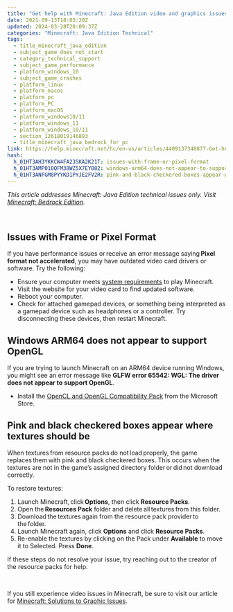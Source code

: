 ```yaml
---
title: "Get help with Minecraft: Java Edition video and graphics issues"
date: 2021-09-13T18:03:20Z
updated: 2024-03-28T20:09:37Z
categories: "Minecraft: Java Edition Technical"
tags:
  - title_minecraft_java_edition
  - subject_game_does_not_start
  - category_technical_support
  - subject_game_performance
  - platform_windows_10
  - subject_game_crashes
  - platform_linux
  - platform_macos
  - platform_pc
  - platform_PC
  - platform_macOS
  - platform_windows10/11
  - platform_windows_11
  - platform_windows_10/11
  - section_12618019146893
  - title_minecraft_java_bedrock_for_pc
link: https://help.minecraft.net/hc/en-us/articles/4409137348877-Get-help-with-Minecraft-Java-Edition-video-and-graphics-issues
hash:
  h_01HT3AH3YKKCW4FA23SKA2K21T: issues-with-frame-or-pixel-format
  h_01HT3AMP010QFM38WZ5X7EY882: windows-arm64-does-not-appear-to-support-opengl
  h_01HT3ANFGM8PYYKD1PYJE2FV2R: pink-and-black-checkered-boxes-appear-where-textures-should-be
---
```


*This article addresses Minecraft: Java Edition technical issues only. Visit [Minecraft: Bedrock Edition](../Minecraft-Bedrock-Edition-Technical/Minecraft-Bedrock-Edition-Solutions-to-Graphic-Issues.md).* 

 

## Issues with Frame or Pixel Format 

If you have performance issues or receive an error message saying **Pixel format not accelerated**, you may have outdated video card drivers or software. Try the following:

- Ensure your computer meets [system requirements](https://www.minecraft.net/en-us/store/minecraft-deluxe-collection-pc) to play Minecraft.
- Visit the website for your video card to find updated software.
- Reboot your computer.
- Check for attached gamepad devices, or something being interpreted as a gamepad device such as headphones or a controller. Try disconnecting these devices, then restart Minecraft. 

## Windows ARM64 does not appear to support OpenGL

If you are trying to launch Minecraft on an ARM64 device running Windows, you might see an error message like **GLFW error 65542: WGL: The driver does not appear to support OpenGL**.

- Install the [OpenCL and OpenGL Compatibility Pack](https://www.microsoft.com/store/productId/9NQPSL29BFFF) from the Microsoft Store.

## Pink and black checkered boxes appear where textures should be

When textures from resource packs do not load properly, the game replaces them with pink and black checkered boxes. This occurs when the textures are not in the game’s assigned directory folder or did not download correctly.  

To restore textures:

1.  Launch Minecraft, click **Options**, then click **Resource Packs**. 
2.  Open the **Resources Pack** folder and delete all textures from this folder.  
3.  Download the textures again from the resource pack provider to the folder.
4.  Launch Minecraft again, click **Options** and click **Resource Packs**.
5.  Re-enable the textures by clicking on the Pack under **Available** to move it to Selected. Press **Done**.

If these steps do not resolve your issue, try reaching out to the creator of the resource packs for help.

 

If you still experience video issues in Minecraft, be sure to visit our article for [Minecraft: Solutions to Graphic Issues](../Minecraft-Bedrock-Edition-Technical/Optimizing-Performance-in-Minecraft.md).
